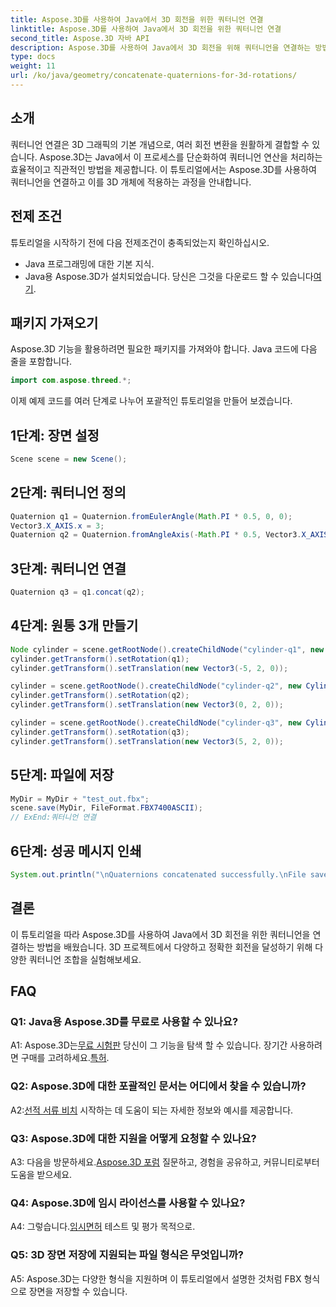 ```yaml
---
title: Aspose.3D를 사용하여 Java에서 3D 회전을 위한 쿼터니언 연결
linktitle: Aspose.3D를 사용하여 Java에서 3D 회전을 위한 쿼터니언 연결
second_title: Aspose.3D 자바 API
description: Aspose.3D를 사용하여 Java에서 3D 회전을 위해 쿼터니언을 연결하는 방법을 알아보세요. 원활한 애니메이션 변환을 위한 단계별 가이드를 따르세요.
type: docs
weight: 11
url: /ko/java/geometry/concatenate-quaternions-for-3d-rotations/
---
```

## 소개

쿼터니언 연결은 3D 그래픽의 기본 개념으로, 여러 회전 변환을 원활하게 결합할 수 있습니다. Aspose.3D는 Java에서 이 프로세스를 단순화하여 쿼터니언 연산을 처리하는 효율적이고 직관적인 방법을 제공합니다. 이 튜토리얼에서는 Aspose.3D를 사용하여 쿼터니언을 연결하고 이를 3D 개체에 적용하는 과정을 안내합니다.

## 전제 조건

튜토리얼을 시작하기 전에 다음 전제조건이 충족되었는지 확인하십시오.

- Java 프로그래밍에 대한 기본 지식.
-  Java용 Aspose.3D가 설치되었습니다. 당신은 그것을 다운로드 할 수 있습니다[여기](https://releases.aspose.com/3d/java/).

## 패키지 가져오기

Aspose.3D 기능을 활용하려면 필요한 패키지를 가져와야 합니다. Java 코드에 다음 줄을 포함합니다.

```java
import com.aspose.threed.*;
```

이제 예제 코드를 여러 단계로 나누어 포괄적인 튜토리얼을 만들어 보겠습니다.

## 1단계: 장면 설정

```java
Scene scene = new Scene();
```

## 2단계: 쿼터니언 정의

```java
Quaternion q1 = Quaternion.fromEulerAngle(Math.PI * 0.5, 0, 0);
Vector3.X_AXIS.x = 3;
Quaternion q2 = Quaternion.fromAngleAxis(-Math.PI * 0.5, Vector3.X_AXIS);
```

## 3단계: 쿼터니언 연결

```java
Quaternion q3 = q1.concat(q2);
```

## 4단계: 원통 3개 만들기

```java
Node cylinder = scene.getRootNode().createChildNode("cylinder-q1", new Cylinder(0.1, 1, 2));
cylinder.getTransform().setRotation(q1);
cylinder.getTransform().setTranslation(new Vector3(-5, 2, 0));
```

```java
cylinder = scene.getRootNode().createChildNode("cylinder-q2", new Cylinder(0.1, 1, 2));
cylinder.getTransform().setRotation(q2);
cylinder.getTransform().setTranslation(new Vector3(0, 2, 0));
```

```java
cylinder = scene.getRootNode().createChildNode("cylinder-q3", new Cylinder(0.1, 1, 2));
cylinder.getTransform().setRotation(q3);
cylinder.getTransform().setTranslation(new Vector3(5, 2, 0));
```

## 5단계: 파일에 저장

```java
MyDir = MyDir + "test_out.fbx";
scene.save(MyDir, FileFormat.FBX7400ASCII);
// ExEnd:쿼터니언 연결
```

## 6단계: 성공 메시지 인쇄

```java
System.out.println("\nQuaternions concatenated successfully.\nFile saved at " + MyDir);
```

## 결론

이 튜토리얼을 따라 Aspose.3D를 사용하여 Java에서 3D 회전을 위한 쿼터니언을 연결하는 방법을 배웠습니다. 3D 프로젝트에서 다양하고 정확한 회전을 달성하기 위해 다양한 쿼터니언 조합을 실험해보세요.

## FAQ

### Q1: Java용 Aspose.3D를 무료로 사용할 수 있나요?

 A1: Aspose.3D는[무료 시험판](https://releases.aspose.com/) 당신이 그 기능을 탐색 할 수 있습니다. 장기간 사용하려면 구매를 고려하세요.[특허](https://purchase.aspose.com/buy).

### Q2: Aspose.3D에 대한 포괄적인 문서는 어디에서 찾을 수 있습니까?

 A2:[선적 서류 비치](https://reference.aspose.com/3d/java/) 시작하는 데 도움이 되는 자세한 정보와 예시를 제공합니다.

### Q3: Aspose.3D에 대한 지원을 어떻게 요청할 수 있나요?

 A3: 다음을 방문하세요.[Aspose.3D 포럼](https://forum.aspose.com/c/3d/18) 질문하고, 경험을 공유하고, 커뮤니티로부터 도움을 받으세요.

### Q4: Aspose.3D에 임시 라이선스를 사용할 수 있나요?

 A4: 그렇습니다.[임시면허](https://purchase.aspose.com/temporary-license/) 테스트 및 평가 목적으로.

### Q5: 3D 장면 저장에 지원되는 파일 형식은 무엇입니까?

A5: Aspose.3D는 다양한 형식을 지원하며 이 튜토리얼에서 설명한 것처럼 FBX 형식으로 장면을 저장할 수 있습니다.
